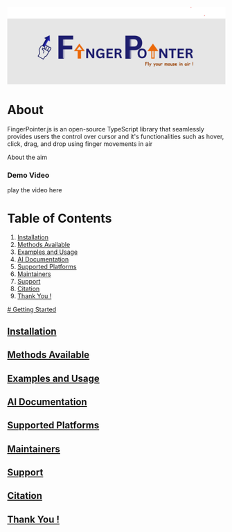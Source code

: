 ![plot](./src/assets/Banner.png)

# About
FingerPointer.js is an open-source TypeScript library that seamlessly provides users the control over cursor and it's functionalities such as hover, click, drag, and drop using finger movements in air

<p> About the aim</p>

<h3> Demo Video </h3>
<p> play the video here</p>

# Table of Contents</h2>

<ol>
  <li> <a href= "#installation"> Installation </a> </li>
  <li> <a href= "#methodsAvailable"> Methods Available </a> </li>
  <li> <a href= "#examplesAndUsage"> Examples and Usage </a> </li>
  <li> <a href= "#AIDocumentation"> AI Documentation </a> </li>
  <li> <a href= "#supportedPlatforms"> Supported Platforms </a> </li>
  <li> <a href= "#maintainers"> Maintainers </a> </li>
  <li> <a href= "#support"> Support </a> </li>
  <li> <a href= "#citation"> Citation </li>
  <li> <a href= "thankYou"> Thank You !</li>
</ol>
# Getting Started
<h2 id= "#installation"> Installation </h2>
<h2 id= "#methodsAvailable"> Methods Available </h2>
<h2 id= "#examplesAndUsage"> Examples and Usage </h2>
<h2 id= "#AIDocumentation"> AI Documentation </h2>
<h2 id= "#supportedPlatforms"> Supported Platforms </h2>
<h2 id= "#maintainers"> Maintainers </h2>
<h2 id= "#support"> Support </h2>
<h2 id= "#citation"> Citation </h2>
<h2 id= "thankYou"> Thank You ! </h2>
